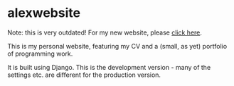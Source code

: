 # alexwebsite

Note: this is very outdated! For my new website, please [click here](https://alexmck.com).

This is my personal website, featuring my CV and a (small, as yet) portfolio of programming work.

It is built using Django. This is the development version - many of the settings etc. are different for the production version.
